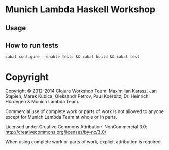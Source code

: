 # Munich Lambda Haskell Workshop

## Usage

## How to run tests

```
cabal configure --enable-tests && cabal build && cabal test
```

# Copyright

Copyright © 2012-2014 Clojure Workshop Team: Maximilian Karasz, Jan Stępień, Marek Kubica, Oleksandr Petrov,
Paul Koerbitz,  Dr. Heinrich Hördegen & Munich Lambda Team.

Commercial use of complete work or parts of work is not allowed to anyone except for Munich Lambda Team at whole or in parts.

Licensed under Creative Commons Attribution-NonCommercial 3.0: http://creativecommons.org/licenses/by-nc/3.0/

When using complete work or parts of work, explicit attribution is required.
